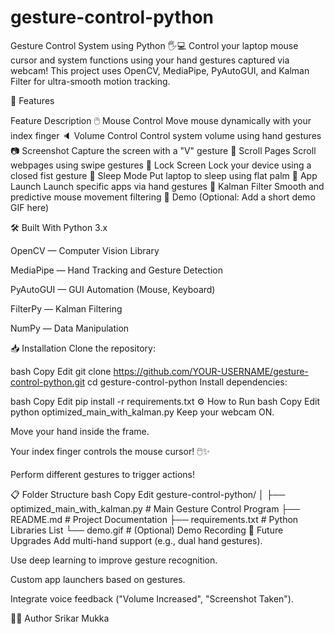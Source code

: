 # gesture-control-python
Gesture Control System using Python 🖐️💻
Control your laptop mouse cursor and system functions using your hand gestures captured via webcam!
This project uses OpenCV, MediaPipe, PyAutoGUI, and Kalman Filter for ultra-smooth motion tracking.

🚀 Features

Feature	Description
🖱️ Mouse Control	Move mouse dynamically with your index finger
🔈 Volume Control	Control system volume using hand gestures
📷 Screenshot	Capture the screen with a "V" gesture
📜 Scroll Pages	Scroll webpages using swipe gestures
🔐 Lock Screen	Lock your device using a closed fist gesture
🔌 Sleep Mode	Put laptop to sleep using flat palm
🧠 App Launch	Launch specific apps via hand gestures
🧹 Kalman Filter	Smooth and predictive mouse movement filtering
📸 Demo
(Optional: Add a short demo GIF here)


🛠️ Built With
Python 3.x

OpenCV — Computer Vision Library

MediaPipe — Hand Tracking and Gesture Detection

PyAutoGUI — GUI Automation (Mouse, Keyboard)

FilterPy — Kalman Filtering

NumPy — Data Manipulation

📥 Installation
Clone the repository:

bash
Copy
Edit
git clone https://github.com/YOUR-USERNAME/gesture-control-python.git
cd gesture-control-python
Install dependencies:

bash
Copy
Edit
pip install -r requirements.txt
⚙️ How to Run
bash
Copy
Edit
python optimized_main_with_kalman.py
Keep your webcam ON.

Move your hand inside the frame.

Your index finger controls the mouse cursor! 🖱️✨

Perform different gestures to trigger actions!

📋 Folder Structure
bash
Copy
Edit
gesture-control-python/
│
├── optimized_main_with_kalman.py    # Main Gesture Control Program
├── README.md                        # Project Documentation
├── requirements.txt                 # Python Libraries List
└── demo.gif                          # (Optional) Demo Recording
🎯 Future Upgrades
Add multi-hand support (e.g., dual hand gestures).

Use deep learning to improve gesture recognition.

Custom app launchers based on gestures.

Integrate voice feedback ("Volume Increased", "Screenshot Taken").

🧑‍💻 Author
Srikar Mukka

